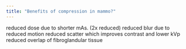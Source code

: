 ```yaml
---
title: "Benefits of compression in mammo?"
---
```

reduced dose due to shorter mAs. (2x reduced)
reduced blur due to reduced motion
reduced scatter which improves contrast and lower kVp
reduced overlap of fibroglandular tissue

